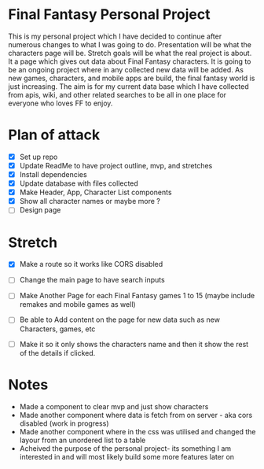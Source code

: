 
# Final Fantasy Personal Project

This is my personal project which I have decided to continue after numerous changes to what I was going to do.
Presentation will be what the characters page will be.
Stretch goals will be what the real project is about.
It a page which gives out data about Final Fantasy characters.
It is going to be an ongoing project where in any collected new data will be added.
As new games, characters, and mobile apps are build, the final fantasy world is just increasing.
The aim is for my current data base which I have collected from apis, wiki, and other related searches to be all in one place for everyone who loves FF to enjoy.


# Plan of attack
- [x] Set up repo
- [x] Update ReadMe to have project outline, mvp, and stretches
- [x] Install dependencies
- [x] Update database with files collected
- [x] Make Header, App, Character List components
- [x] Show all character names or maybe more ?
- [ ] Design page

# Stretch
- [x] Make a route so it works like CORS disabled
- [ ] Change the main page to have search inputs
- [ ] Make Another Page for each Final Fantasy games 1 to 15 (maybe include remakes and mobile games as well)
- [ ] Be able to Add content on the page for new data such as new Characters, games, etc
- [ ] Make it so it only shows the characters name and then it show the rest of the details if clicked.


# Notes
- Made a component to clear mvp and just show characters
- Made another component where data is fetch from on server - aka cors disabled (work in progress)
- Made another component where in the css was utilised and changed the layour from an unordered list to a table
- Acheived the purpose of the personal project- its something I am interested in and will most likely build some more features later on